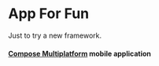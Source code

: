 # App For Fun

Just to try a new framework.

#### [Compose Multiplatform](https://github.com/JetBrains/compose-multiplatform) mobile application
